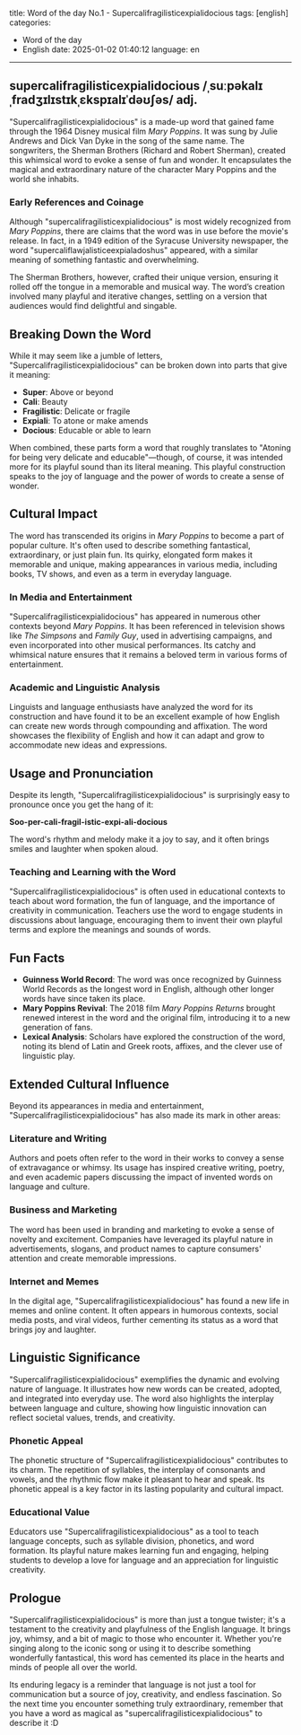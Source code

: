 title: Word of the day No.1 - Supercalifragilisticexpialidocious
tags: [english]
categories:
  - Word of the day
  - English
date: 2025-01-02 01:40:12
language: en
---
## supercalifragilisticexpialidocious /ˌsuːpəkalɪˌfradʒɪlɪstɪkˌɛkspɪalɪˈdəʊʃəs/ adj.
"Supercalifragilisticexpialidocious" is a made-up word that gained fame through the 1964 Disney musical film *Mary Poppins*. It was sung by Julie Andrews and Dick Van Dyke in the song of the same name. The songwriters, the Sherman Brothers (Richard and Robert Sherman), created this whimsical word to evoke a sense of fun and wonder. It encapsulates the magical and extraordinary nature of the character Mary Poppins and the world she inhabits.

### Early References and Coinage
Although "supercalifragilisticexpialidocious" is most widely recognized from *Mary Poppins*, there are claims that the word was in use before the movie's release. In fact, in a 1949 edition of the Syracuse University newspaper, the word "supercaliflawjalisticeexpialadoshus" appeared, with a similar meaning of something fantastic and overwhelming.

The Sherman Brothers, however, crafted their unique version, ensuring it rolled off the tongue in a memorable and musical way. The word’s creation involved many playful and iterative changes, settling on a version that audiences would find delightful and singable.

## Breaking Down the Word
While it may seem like a jumble of letters, "Supercalifragilisticexpialidocious" can be broken down into parts that give it meaning:

- **Super**: Above or beyond
- **Cali**: Beauty
- **Fragilistic**: Delicate or fragile
- **Expiali**: To atone or make amends
- **Docious**: Educable or able to learn

When combined, these parts form a word that roughly translates to "Atoning for being very delicate and educable"—though, of course, it was intended more for its playful sound than its literal meaning. This playful construction speaks to the joy of language and the power of words to create a sense of wonder.

## Cultural Impact
The word has transcended its origins in *Mary Poppins* to become a part of popular culture. It's often used to describe something fantastical, extraordinary, or just plain fun. Its quirky, elongated form makes it memorable and unique, making appearances in various media, including books, TV shows, and even as a term in everyday language.

### In Media and Entertainment
"Supercalifragilisticexpialidocious" has appeared in numerous other contexts beyond *Mary Poppins*. It has been referenced in television shows like *The Simpsons* and *Family Guy*, used in advertising campaigns, and even incorporated into other musical performances. Its catchy and whimsical nature ensures that it remains a beloved term in various forms of entertainment.

### Academic and Linguistic Analysis
Linguists and language enthusiasts have analyzed the word for its construction and have found it to be an excellent example of how English can create new words through compounding and affixation. The word showcases the flexibility of English and how it can adapt and grow to accommodate new ideas and expressions.

## Usage and Pronunciation
Despite its length, "Supercalifragilisticexpialidocious" is surprisingly easy to pronounce once you get the hang of it:

**Soo-per-cali-fragil-istic-expi-ali-docious**

The word's rhythm and melody make it a joy to say, and it often brings smiles and laughter when spoken aloud.

### Teaching and Learning with the Word
"Supercalifragilisticexpialidocious" is often used in educational contexts to teach about word formation, the fun of language, and the importance of creativity in communication. Teachers use the word to engage students in discussions about language, encouraging them to invent their own playful terms and explore the meanings and sounds of words.

## Fun Facts
- **Guinness World Record**: The word was once recognized by Guinness World Records as the longest word in English, although other longer words have since taken its place.
- **Mary Poppins Revival**: The 2018 film *Mary Poppins Returns* brought renewed interest in the word and the original film, introducing it to a new generation of fans.
- **Lexical Analysis**: Scholars have explored the construction of the word, noting its blend of Latin and Greek roots, affixes, and the clever use of linguistic play.

## Extended Cultural Influence
Beyond its appearances in media and entertainment, "Supercalifragilisticexpialidocious" has also made its mark in other areas:

### Literature and Writing
Authors and poets often refer to the word in their works to convey a sense of extravagance or whimsy. Its usage has inspired creative writing, poetry, and even academic papers discussing the impact of invented words on language and culture.

### Business and Marketing
The word has been used in branding and marketing to evoke a sense of novelty and excitement. Companies have leveraged its playful nature in advertisements, slogans, and product names to capture consumers' attention and create memorable impressions.

### Internet and Memes
In the digital age, "Supercalifragilisticexpialidocious" has found a new life in memes and online content. It often appears in humorous contexts, social media posts, and viral videos, further cementing its status as a word that brings joy and laughter.

## Linguistic Significance
"Supercalifragilisticexpialidocious" exemplifies the dynamic and evolving nature of language. It illustrates how new words can be created, adopted, and integrated into everyday use. The word also highlights the interplay between language and culture, showing how linguistic innovation can reflect societal values, trends, and creativity.

### Phonetic Appeal
The phonetic structure of "Supercalifragilisticexpialidocious" contributes to its charm. The repetition of syllables, the interplay of consonants and vowels, and the rhythmic flow make it pleasant to hear and speak. Its phonetic appeal is a key factor in its lasting popularity and cultural impact.

### Educational Value
Educators use "Supercalifragilisticexpialidocious" as a tool to teach language concepts, such as syllable division, phonetics, and word formation. Its playful nature makes learning fun and engaging, helping students to develop a love for language and an appreciation for linguistic creativity.

## Prologue
"Supercalifragilisticexpialidocious" is more than just a tongue twister; it's a testament to the creativity and playfulness of the English language. It brings joy, whimsy, and a bit of magic to those who encounter it. Whether you're singing along to the iconic song or using it to describe something wonderfully fantastical, this word has cemented its place in the hearts and minds of people all over the world.

Its enduring legacy is a reminder that language is not just a tool for communication but a source of joy, creativity, and endless fascination. So the next time you encounter something truly extraordinary, remember that you have a word as magical as "supercalifragilisticexpialidocious" to describe it :D
